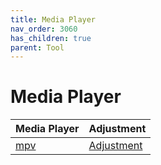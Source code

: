 ```yaml
---
title: Media Player
nav_order: 3060
has_children: true
parent: Tool
---
```



# Media Player

| Media Player | Adjustment |
| --- | --- |
| [mpv](https://samwhelp.github.io/debian-adjustment/read/subject/tool/media-player/mpv.html) | [Adjustment](https://github.com/samwhelp/debian-adjustment/tree/main/prototype/main/tool-config/part/mpv) |

